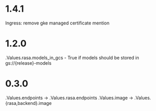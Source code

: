 # 1.4.1

Ingress: remove gke managed certificate mention

# 1.2.0

.Values.rasa.models_in_gcs - True if models should be stored in gs://{release}-models

# 0.3.0

.Values.endpoints -> .Values.rasa.endpoints
.Values.image -> .Values.{rasa,backend}.image